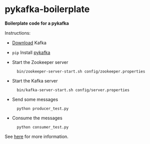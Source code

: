 # pykafka-boilerplate

**Boilerplate code for a pykafka**

Instructions:

- [Download](http://kafka.apache.org/downloads.html) Kafka
- `pip` Install [pykafka](https://github.com/Parsely/pykafka)
- Start the Zookeeper server

        bin/zookeeper-server-start.sh config/zookeeper.properties

- Start the Kafka server

        bin/kafka-server-start.sh config/server.properties

- Send some messages

        python producer_test.py

- Consume the messages

        python consumer_test.py

See [here](http://kafka.apache.org/07/quickstart.html) for more information.
